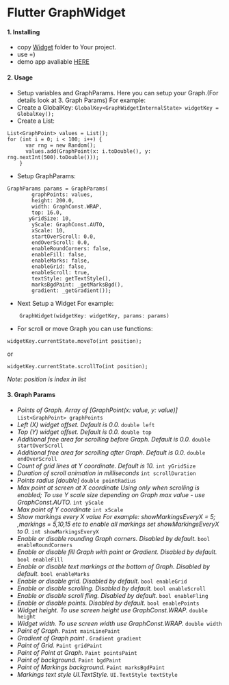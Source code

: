 
# Flutter GraphWidget


#### 1. Installing
 - copy [Widget](widget/) folder to Your project.
 - use =)
 - demo app avaliable [HERE](raw/app-release.apk)
#### 2. Usage
 - Setup variables and GraphParams. Here you can setup your Graph.(For details look at 3. Graph Params) 
For example:
 - Create a GlobalKey:
```GlobalKey<GraphWidgetInternalState> widgetKey = GlobalKey();```
 - Create a List:
```
List<GraphPoint> values = List();
for (int i = 0; i < 100; i++) {
      var rng = new Random();
      values.add(GraphPoint(x: i.toDouble(), y: rng.nextInt(500).toDouble()));
    }
```
 - Setup GraphParams:
```
GraphParams params = GraphParams(
        graphPoints: values,
        height: 200.0,
        width: GraphConst.WRAP,
        top: 16.0,
       yGridSize: 10,
        yScale: GraphConst.AUTO,
        xScale: 10,
        startOverScroll: 0.0,
        endOverScroll: 0.0,
        enableRoundCorners: false,
        enableFill: false,
        enableMarks: false,
        enableGrid: false,
        enableScroll: true,
        textStyle: getTextStyle(),
        marksBgdPaint: _getMarksBgd(),
        gradient: _getGradient());
```
 - Next Setup a Widget
For example:
```
    GraphWidget(widgetKey: widgetKey, params: params)
```
 - For scroll or move Graph you can use functions:
 ```
 widgetKey.currentState.moveTo(int position);
 ```
 or 
 ```
 widgetKey.currentState.scrollTo(int position);
 ```
 *Note: position is index in list*
#### 3. Graph Params
 - *Points of Graph. Array of [GraphPoint(x: value, y: value)]*
```List<GraphPoint> graphPoints```
 - *Left (X) widget offset.
Default is 0.0.*
```double left```
 - *Top (Y) widget offset.
Default is 0.0.*
```double top```
 - *Additional free area for scrolling before Graph.
Default is 0.0.*
```double startOverScroll```
 - *Additional free area for scrolling after Graph.
Default is 0.0.*
```double endOverScroll```
 - *Count of grid lines at Y coordinate.
Default is 10.*
```int yGridSize```
 - *Duration of scroll animation
in milliseconds*
```int scrollDuration```
 - *Points radius [double]*
```double pointRadius```
 - *Max point at screen at X coordinate
Using only when scrolling is enabled;
To use Y scale size depending on Graph max value - use GraphConst.AUTO.*
```int yScale```
 - *Max point of Y coordinate*
```int xScale```
 - *Show markings every X value
For example:
showMarkingsEveryX = 5; ,markings = 5,10,15 etc
to enable all markings set showMarkingsEveryX to 0.*
```int showMarkingsEveryX```
 - *Enable or disable rounding Graph corners.
Disabled by default.*
```bool enableRoundCorners```
 - *Enable or disable fill Graph with paint or Gradient.
Disabled by default.*
```bool enableFill```
 - *Enable or disable text markings at the bottom of Graph.
Disabled by default.*
```bool enableMarks```
 - *Enable or disable grid.
Disabled by default.*
```bool enableGrid```
 - *Enable or disable scrolling.
Disabled by default.*
```bool enableScroll```
 - *Enable or disable scroll fling.
Disabled by default.*
```bool enableFling```
 - *Enable or disable points.
Disabled by default.*
```bool enablePoints```
 - *Widget height.
To use screen height use GraphConst.WRAP.*
```double height```
 - *Widget width.
To use screen width use GraphConst.WRAP.*
```double width```
 - *Paint of Graph.*
```Paint mainLinePaint```
 - *Gradient of Graph paint .*
```Gradient gradient```
 - *Paint of Grid.*
```Paint gridPaint```
 - *Paint of Point at Graph.*
```Paint pointsPaint```
 - *Paint of background.*
```Paint bgdPaint```
 - *Paint of Markings background.*
```Paint marksBgdPaint```
 - *Markings text style UI.TextStyle.*
```UI.TextStyle textStyle```
 

